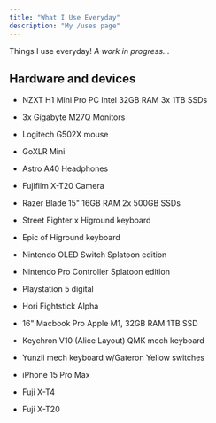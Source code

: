 ```yaml
---
title: "What I Use Everyday"
description: "My /uses page"
---
```


Things I use everyday! _A work in progress..._

## Hardware and devices

- NZXT H1 Mini Pro PC Intel 32GB RAM 3x 1TB SSDs
- 3x Gigabyte M27Q Monitors
- Logitech G502X mouse
- GoXLR Mini
- Astro A40 Headphones
- Fujifilm X-T20 Camera
- Razer Blade 15" 16GB RAM 2x 500GB SSDs
- Street Fighter x Higround keyboard
- Epic of Higround keyboard
- Nintendo OLED Switch Splatoon edition 
- Nintendo Pro Controller Splatoon edition
- Playstation 5 digital
- Hori Fightstick Alpha

- 16" Macbook Pro Apple M1, 32GB RAM 1TB SSD
- Keychron V10 (Alice Layout) QMK mech keyboard
- Yunzii mech keyboard w/Gateron Yellow switches

- iPhone 15 Pro Max
- Fuji X-T4
- Fuji X-T20
